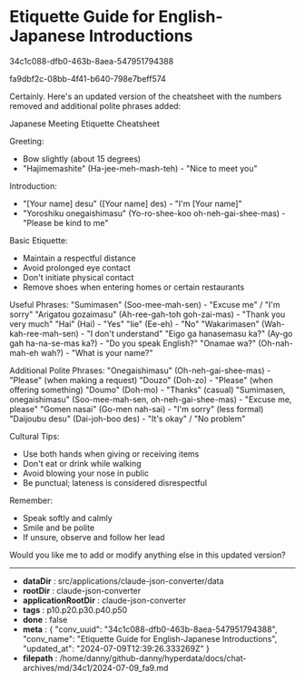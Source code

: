 # Etiquette Guide for English-Japanese Introductions

34c1c088-dfb0-463b-8aea-547951794388

fa9dbf2c-08bb-4f41-b640-798e7beff574

 Certainly. Here's an updated version of the cheatsheet with the numbers removed and additional polite phrases added:

Japanese Meeting Etiquette Cheatsheet

Greeting:
- Bow slightly (about 15 degrees)
- "Hajimemashite" (Ha-jee-meh-mash-teh) - "Nice to meet you"

Introduction:
- "[Your name] desu" ([Your name] des) - "I'm [Your name]"
- "Yoroshiku onegaishimasu" (Yo-ro-shee-koo oh-neh-gai-shee-mas) - "Please be kind to me"

Basic Etiquette:
- Maintain a respectful distance
- Avoid prolonged eye contact
- Don't initiate physical contact
- Remove shoes when entering homes or certain restaurants

Useful Phrases:
"Sumimasen" (Soo-mee-mah-sen) - "Excuse me" / "I'm sorry"
"Arigatou gozaimasu" (Ah-ree-gah-toh goh-zai-mas) - "Thank you very much"
"Hai" (Hai) - "Yes"
"Iie" (Ee-eh) - "No"
"Wakarimasen" (Wah-kah-ree-mah-sen) - "I don't understand"
"Eigo ga hanasemasu ka?" (Ay-go gah ha-na-se-mas ka?) - "Do you speak English?"
"Onamae wa?" (Oh-nah-mah-eh wah?) - "What is your name?"

Additional Polite Phrases:
"Onegaishimasu" (Oh-neh-gai-shee-mas) - "Please" (when making a request)
"Douzo" (Doh-zo) - "Please" (when offering something)
"Doumo" (Doh-mo) - "Thanks" (casual)
"Sumimasen, onegaishimasu" (Soo-mee-mah-sen, oh-neh-gai-shee-mas) - "Excuse me, please"
"Gomen nasai" (Go-men nah-sai) - "I'm sorry" (less formal)
"Daijoubu desu" (Dai-joh-boo des) - "It's okay" / "No problem"

Cultural Tips:
- Use both hands when giving or receiving items
- Don't eat or drink while walking
- Avoid blowing your nose in public
- Be punctual; lateness is considered disrespectful

Remember:
- Speak softly and calmly
- Smile and be polite
- If unsure, observe and follow her lead

Would you like me to add or modify anything else in this updated version?

---

* **dataDir** : src/applications/claude-json-converter/data
* **rootDir** : claude-json-converter
* **applicationRootDir** : claude-json-converter
* **tags** : p10.p20.p30.p40.p50
* **done** : false
* **meta** : {
  "conv_uuid": "34c1c088-dfb0-463b-8aea-547951794388",
  "conv_name": "Etiquette Guide for English-Japanese Introductions",
  "updated_at": "2024-07-09T12:39:26.333269Z"
}
* **filepath** : /home/danny/github-danny/hyperdata/docs/chat-archives/md/34c1/2024-07-09_fa9.md